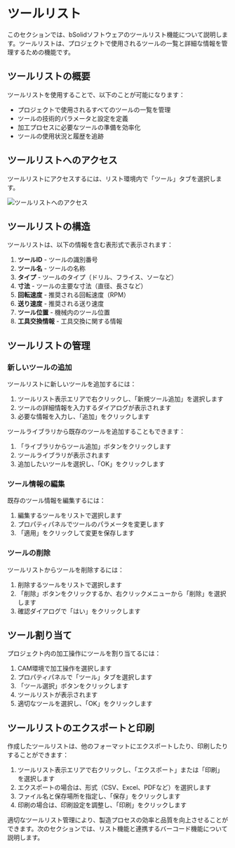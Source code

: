 # ツールリスト

このセクションでは、bSolidソフトウェアのツールリスト機能について説明します。ツールリストは、プロジェクトで使用されるツールの一覧と詳細な情報を管理するための機能です。

## ツールリストの概要

ツールリストを使用することで、以下のことが可能になります：

- プロジェクトで使用されるすべてのツールの一覧を管理
- ツールの技術的パラメータと設定を定義
- 加工プロセスに必要なツールの準備を効率化
- ツールの使用状況と履歴を追跡

## ツールリストへのアクセス

ツールリストにアクセスするには、リスト環境内で「ツール」タブを選択します。

![ツールリストへのアクセス](./img/distinta_strumenti_accesso.png)

## ツールリストの構造

ツールリストは、以下の情報を含む表形式で表示されます：

1. **ツールID** - ツールの識別番号
2. **ツール名** - ツールの名称
3. **タイプ** - ツールのタイプ（ドリル、フライス、ソーなど）
4. **寸法** - ツールの主要な寸法（直径、長さなど）
5. **回転速度** - 推奨される回転速度（RPM）
6. **送り速度** - 推奨される送り速度
7. **ツール位置** - 機械内のツール位置
8. **工具交換情報** - 工具交換に関する情報

## ツールリストの管理

### 新しいツールの追加

ツールリストに新しいツールを追加するには：

1. ツールリスト表示エリアで右クリックし、「新規ツール追加」を選択します
2. ツールの詳細情報を入力するダイアログが表示されます
3. 必要な情報を入力し、「追加」をクリックします

ツールライブラリから既存のツールを追加することもできます：

1. 「ライブラリからツール追加」ボタンをクリックします
2. ツールライブラリが表示されます
3. 追加したいツールを選択し、「OK」をクリックします

### ツール情報の編集

既存のツール情報を編集するには：

1. 編集するツールをリストで選択します
2. プロパティパネルでツールのパラメータを変更します
3. 「適用」をクリックして変更を保存します

### ツールの削除

ツールリストからツールを削除するには：

1. 削除するツールをリストで選択します
2. 「削除」ボタンをクリックするか、右クリックメニューから「削除」を選択します
3. 確認ダイアログで「はい」をクリックします

## ツール割り当て

プロジェクト内の加工操作にツールを割り当てるには：

1. CAM環境で加工操作を選択します
2. プロパティパネルで「ツール」タブを選択します
3. 「ツール選択」ボタンをクリックします
4. ツールリストが表示されます
5. 適切なツールを選択し、「OK」をクリックします

## ツールリストのエクスポートと印刷

作成したツールリストは、他のフォーマットにエクスポートしたり、印刷したりすることができます：

1. ツールリスト表示エリアで右クリックし、「エクスポート」または「印刷」を選択します
2. エクスポートの場合は、形式（CSV、Excel、PDFなど）を選択します
3. ファイル名と保存場所を指定し、「保存」をクリックします
4. 印刷の場合は、印刷設定を調整し、「印刷」をクリックします

適切なツールリスト管理により、製造プロセスの効率と品質を向上させることができます。次のセクションでは、リスト機能と連携するバーコード機能について説明します。 
